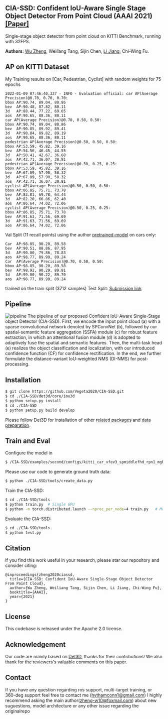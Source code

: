 ## CIA-SSD: Confident IoU-Aware Single Stage Object Detector From Point Cloud (AAAI 2021) [[Paper]](https://arxiv.org/abs/2012.03015)

Single-stage object detector from point cloud on KITTI Benchmark, running with 32FPS.

**Authors**: [Wu Zheng](https://github.com/Vegeta2020), Weiliang Tang, Sijin Chen, [Li Jiang](https://github.com/llijiang), Chi-Wing Fu.

## AP on KITTI Dataset


My Training results on [Car, Pedestrian, Cyclist] with random weights for 75 epochs
```
2022-01-09 07:46:40,337 - INFO - Evaluation official: car AP(Average Precision)@0.70, 0.70, 0.70:
bbox AP:90.74, 89.04, 80.86
bev  AP:90.48, 87.82, 80.11
3d   AP:88.44, 77.22, 69.65
aos  AP:90.65, 88.36, 80.11
car AP(Average Precision)@0.70, 0.50, 0.50:
bbox AP:90.74, 89.04, 80.86
bev  AP:90.85, 89.92, 89.41
3d   AP:90.84, 89.82, 89.19
aos  AP:90.65, 88.36, 80.11
pedestrian AP(Average Precision)@0.50, 0.50, 0.50:
bbox AP:53.59, 45.82, 39.16
bev  AP:54.56, 46.45, 44.55
3d   AP:50.41, 42.67, 36.68
aos  AP:42.71, 36.07, 30.81
pedestrian AP(Average Precision)@0.50, 0.25, 0.25:
bbox AP:53.59, 45.82, 39.16
bev  AP:67.09, 57.90, 50.32
3d   AP:67.09, 57.90, 50.32
aos  AP:42.71, 36.07, 30.81
cyclist AP(Average Precision)@0.50, 0.50, 0.50:
bbox AP:86.85, 75.71, 73.78
bev  AP:83.81, 69.78, 64.44
3d   AP:82.20, 66.86, 62.40
aos  AP:86.64, 74.02, 72.06
cyclist AP(Average Precision)@0.50, 0.25, 0.25:
bbox AP:86.85, 75.71, 73.78
bev  AP:91.63, 71.56, 69.69
3d   AP:91.63, 71.56, 69.69
aos  AP:86.64, 74.02, 72.06
```

Val Split (11 recall points) using the author [pretrained-model](https://drive.google.com/file/d/1SElYNQCsr4gctqLxmB6Fc4t7Ed8SgBgs/view?usp=sharing) on cars only:
```
Car  AP:98.85, 90.20, 89.58
bev  AP:90.51, 88.86, 87.95
3d   AP:90.00, 79.86, 78.83
aos  AP:98.77, 89.99, 89.24
Car  AP(Average Precision)@0.70, 0.50, 0.50:
bbox AP:98.85, 90.20, 89.58
bev  AP:98.92, 90.29, 89.81
3d   AP:99.00, 90.22, 89.70
aos  AP:98.77, 89.99, 89.24
```
trained on the train split (3712 samples)
Test Split: [Submission link](http://www.cvlibs.net/datasets/kitti/eval_object_detail.php?&result=b4e17f75f5baa917c4f250e832aace71682c3a84)


## Pipeline

![pipeline](https://github.com/Vegeta2020/CIA-SSD/blob/master/pictures/pipeline.png)
The pipeline of our proposed Confident IoU-Aware Single-Stage object Detector (CIA-SSD). First, we encode the input point cloud (a) with a sparse convolutional network denoted by SPConvNet (b), followed by our spatial-semantic feature aggregation (SSFA) module (c) for robust feature extraction, in which an attentional fusion module (d) is adopted to adaptively fuse the spatial and semantic features. Then, the multi-task head (e) realizes the object classification and localization, with our introduced confidence function (CF) for confidence rectification. In the end, we further formulate the distance-variant IoU-weighted NMS (DI-NMS) for post-processing.

## Installation

```bash
$ git clone https://github.com/Vegeta2020/CIA-SSD.git
$ cd ./CIA-SSD/det3d/core/iou3d
$ python setup.py install
$ cd ./CIA-SSD
$ python setup.py build develop
```
Please follow Det3D for installation of other [related packages](https://github.com/poodarchu/Det3D/blob/master/INSTALLATION.md) and [data preparation](https://github.com/poodarchu/Det3D/blob/master/GETTING_STARTED.md).

## Train and Eval

Configure the model in
```bash
$ /CIA-SSD/examples/second/configs/kitti_car_vfev3_spmiddlefhd_rpn1_mghead_syncbn.py
```

Please use our code to generate ground truth data:
```bash
$ python ./CIA-SSD/tools/create_data.py
```

Train the CIA-SSD:
```bash
$ cd ./CIA-SSD/tools
$ python train.py  # Single GPU
$ python -m torch.distributed.launch --nproc_per_node=4 train.py   # Multiple GPU
```

Evaluate the CIA-SSD:
```bash
$ cd ./CIA-SSD/tools
$ python test.py
```

## Citation
If you find this work useful in your research, please star our repository and consider citing:
```
@inproceedings{zheng2020ciassd,
  title={CIA-SSD: Confident IoU-Aware Single-Stage Object Detector From Point Cloud},
  author={Wu Zheng, Weiliang Tang, Sijin Chen, Li Jiang, Chi-Wing Fu},
  booktitle={AAAI},
  year={2021}
}
```


## License
This codebase is released under the Apache 2.0 license.

## Acknowledgement
Our code are mainly based on [Det3D](https://github.com/poodarchu/det3d), thanks for their contributions! We also thank for the reviewers's valuable comments on this paper.


## Contact
If you have any question regarding ros support, multi-target training, or 360-deg support feel free to contact me (hythamconn1@gmail.com)
I highly recommend asking the main author(zheng-w10@foxmail.com) about new suguestions, model architecture or any other issue regarding the originalrepo 
